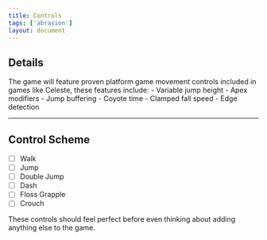 ```yaml
---
title: Controls
tags: ['abrasion']
layout: document
---
```


## Details
The game will feature proven platform game movement controls included in games like Celeste, these features include:
	- Variable jump height
	- Apex modifiers
	- Jump buffering
	- Coyote time
	- Clamped fall speed
	- Edge detection

---

## Control Scheme
- [ ] Walk
- [ ] Jump
- [ ] Double Jump
- [ ] Dash
- [ ] Floss Grapple
- [ ] Crouch

These controls should feel perfect before even thinking about adding anything else to the game.